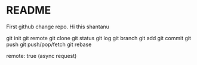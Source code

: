 # README

First github change repo.  Hi this shantanu 

git init
git remote
git clone
git status
git log
git branch
git add
git commit
git push
git push/pop/fetch
git rebase



remote: true (async request)

<!-- 
[remote "origin"]
	url = https://github.com/Shan3199/blog.git
	fetch = +refs/heads/*:refs/remotes/origin/*

	url = git@github.com:Shan3199/blog.git -->